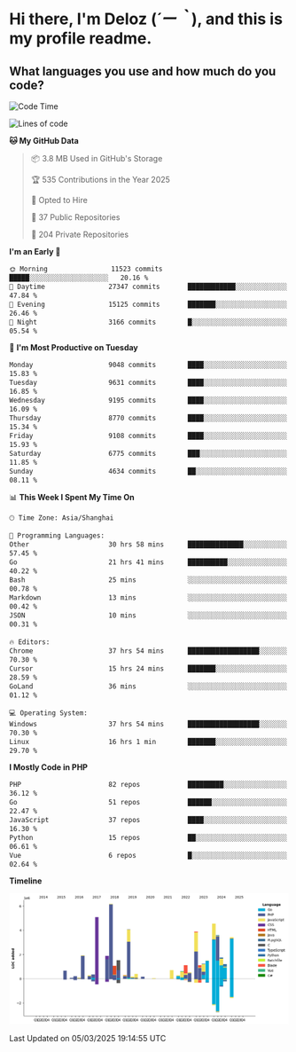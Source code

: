# **Hi there, I'm Deloz (*´ー｀*), and this is my profile readme.**

## **What languages you use and how much do you code?**

<!--START_SECTION:waka-->
![Code Time](http://img.shields.io/badge/Code%20Time-5%2C830%20hrs%2047%20mins-blue)

![Lines of code](https://img.shields.io/badge/From%20Hello%20World%20I%27ve%20Written-49.9%20million%20lines%20of%20code-blue)

**🐱 My GitHub Data** 

> 📦 3.8 MB Used in GitHub's Storage 
 > 
> 🏆 535 Contributions in the Year 2025
 > 
> 💼 Opted to Hire
 > 
> 📜 37 Public Repositories 
 > 
> 🔑 204 Private Repositories 
 > 
**I'm an Early 🐤** 

```text
🌞 Morning                11523 commits       █████░░░░░░░░░░░░░░░░░░░░   20.16 % 
🌆 Daytime                27347 commits       ████████████░░░░░░░░░░░░░   47.84 % 
🌃 Evening                15125 commits       ███████░░░░░░░░░░░░░░░░░░   26.46 % 
🌙 Night                  3166 commits        █░░░░░░░░░░░░░░░░░░░░░░░░   05.54 % 
```
📅 **I'm Most Productive on Tuesday** 

```text
Monday                   9048 commits        ████░░░░░░░░░░░░░░░░░░░░░   15.83 % 
Tuesday                  9631 commits        ████░░░░░░░░░░░░░░░░░░░░░   16.85 % 
Wednesday                9195 commits        ████░░░░░░░░░░░░░░░░░░░░░   16.09 % 
Thursday                 8770 commits        ████░░░░░░░░░░░░░░░░░░░░░   15.34 % 
Friday                   9108 commits        ████░░░░░░░░░░░░░░░░░░░░░   15.93 % 
Saturday                 6775 commits        ███░░░░░░░░░░░░░░░░░░░░░░   11.85 % 
Sunday                   4634 commits        ██░░░░░░░░░░░░░░░░░░░░░░░   08.11 % 
```


📊 **This Week I Spent My Time On** 

```text
🕑︎ Time Zone: Asia/Shanghai

💬 Programming Languages: 
Other                    30 hrs 58 mins      ██████████████░░░░░░░░░░░   57.45 % 
Go                       21 hrs 41 mins      ██████████░░░░░░░░░░░░░░░   40.22 % 
Bash                     25 mins             ░░░░░░░░░░░░░░░░░░░░░░░░░   00.78 % 
Markdown                 13 mins             ░░░░░░░░░░░░░░░░░░░░░░░░░   00.42 % 
JSON                     10 mins             ░░░░░░░░░░░░░░░░░░░░░░░░░   00.31 % 

🔥 Editors: 
Chrome                   37 hrs 54 mins      ██████████████████░░░░░░░   70.30 % 
Cursor                   15 hrs 24 mins      ███████░░░░░░░░░░░░░░░░░░   28.59 % 
GoLand                   36 mins             ░░░░░░░░░░░░░░░░░░░░░░░░░   01.12 % 

💻 Operating System: 
Windows                  37 hrs 54 mins      ██████████████████░░░░░░░   70.30 % 
Linux                    16 hrs 1 min        ███████░░░░░░░░░░░░░░░░░░   29.70 % 
```

**I Mostly Code in PHP** 

```text
PHP                      82 repos            █████████░░░░░░░░░░░░░░░░   36.12 % 
Go                       51 repos            ██████░░░░░░░░░░░░░░░░░░░   22.47 % 
JavaScript               37 repos            ████░░░░░░░░░░░░░░░░░░░░░   16.30 % 
Python                   15 repos            ██░░░░░░░░░░░░░░░░░░░░░░░   06.61 % 
Vue                      6 repos             █░░░░░░░░░░░░░░░░░░░░░░░░   02.64 % 
```



**Timeline**

![Lines of Code chart](https://raw.githubusercontent.com/deloz/deloz/main/assets/bar_graph.png)


 Last Updated on 05/03/2025 19:14:55 UTC
<!--END_SECTION:waka-->
